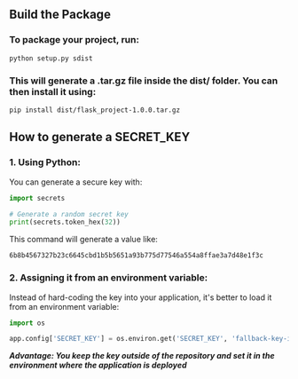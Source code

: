## Build the Package
### To package your project, run:
```code
python setup.py sdist
```

### This will generate a .tar.gz file inside the dist/ folder. You can then install it using:
```code
pip install dist/flask_project-1.0.0.tar.gz
```

## How to generate a SECRET_KEY
### 1. Using Python:

You can generate a secure key with:
```python
import secrets

# Generate a random secret key
print(secrets.token_hex(32))
```

This command will generate a value like:

```code
6b8b4567327b23c6645cbd1b5b5651a93b775d77546a554a8ffae3a7d48e1f3c
```

### 2. Assigning it from an environment variable:

Instead of hard-coding the key into your application, it's better to load it from an environment variable:
```python
import os

app.config['SECRET_KEY'] = os.environ.get('SECRET_KEY', 'fallback-key-if-not-set')
```

***Advantage: You keep the key outside of the repository and set it in the environment where the application is deployed***